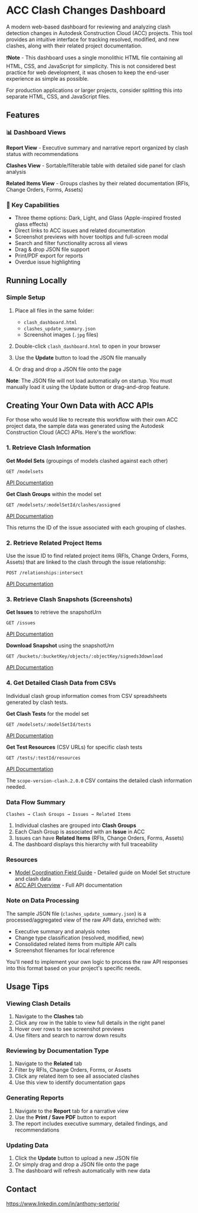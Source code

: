 # ACC Clash Changes Dashboard

A modern web-based dashboard for reviewing and analyzing clash detection changes in Autodesk Construction Cloud (ACC) projects. This tool provides an intuitive interface for tracking resolved, modified, and new clashes, along with their related project documentation.

❗**Note** - This dashboard uses a single monolithic HTML file containing all HTML, CSS, and JavaScript for simplicity. This is not considered best practice for web development, it was chosen to keep the end-user experience as simple as possible.

For production applications or larger projects, consider splitting this into separate HTML, CSS, and JavaScript files.

## Features

### 📊 Dashboard Views

**Report View** - Executive summary and narrative report organized by clash status with recommendations

**Clashes View** - Sortable/filterable table with detailed side panel for clash analysis

**Related Items View** - Groups clashes by their related documentation (RFIs, Change Orders, Forms, Assets)

### 🎨 Key Capabilities

- Three theme options: Dark, Light, and Glass (Apple-inspired frosted glass effects)
- Direct links to ACC issues and related documentation
- Screenshot previews with hover tooltips and full-screen modal
- Search and filter functionality across all views
- Drag & drop JSON file support
- Print/PDF export for reports
- Overdue issue highlighting

## Running Locally

### Simple Setup

1. Place all files in the same folder:
   - `clash_dashboard.html`
   - `clashes_update_summary.json`
   - Screenshot images (`.jpg` files)

2. Double-click `clash_dashboard.html` to open in your browser

3. Use the **Update** button to load the JSON file manually

4. Or drag and drop a JSON file onto the page

**Note**: The JSON file will not load automatically on startup. You must manually load it using the Update button or drag-and-drop feature.

## Creating Your Own Data with ACC APIs

For those who would like to recreate this workflow with their own ACC project data, the sample data was generated using the Autodesk Construction Cloud (ACC) APIs. Here's the workflow:

### 1. Retrieve Clash Information

**Get Model Sets** (groupings of models clashed against each other)
```
GET /modelsets
```
[API Documentation](https://aps.autodesk.com/en/docs/acc/v1/reference/http/mc-modelset-service-v3-get-model-sets-GET/)

**Get Clash Groups** within the model set
```
GET /modelsets/:modelSetId/clashes/assigned
```
[API Documentation](https://aps.autodesk.com/en/docs/acc/v1/reference/http/mc-clash-service-v3-search-container-issue-clash-groups-GET/)

This returns the ID of the issue associated with each grouping of clashes.

### 2. Retrieve Related Project Items

Use the issue ID to find related project items (RFIs, Change Orders, Forms, Assets) that are linked to the clash through the issue relationship:

```
POST /relationships:intersect
```
[API Documentation](https://aps.autodesk.com/en/docs/acc/v1/reference/http/relationship-service-v2-intersect-relationships-POST/)

### 3. Retrieve Clash Snapshots (Screenshots)

**Get Issues** to retrieve the snapshotUrn
```
GET /issues
```
[API Documentation](https://aps.autodesk.com/en/docs/acc/v1/reference/http/issues-issues-GET/)

**Download Snapshot** using the snapshotUrn
```
GET /buckets/:bucketKey/objects/:objectKey/signeds3download
```
[API Documentation](https://aps.autodesk.com/en/docs/data/v2/reference/http/buckets-:bucketKey-objects-:objectKey-signeds3download-GET/)

### 4. Get Detailed Clash Data from CSVs

Individual clash group information comes from CSV spreadsheets generated by clash tests.

**Get Clash Tests** for the model set
```
GET /modelsets/:modelSetId/tests
```
[API Documentation](https://aps.autodesk.com/en/docs/acc/v1/reference/http/mc-clash-service-v3-get-model-set-clash-tests-GET/)

**Get Test Resources** (CSV URLs) for specific clash tests
```
GET /tests/:testId/resources
```
[API Documentation](https://aps.autodesk.com/en/docs/acc/v1/reference/http/mc-clash-service-v3-get-clash-test-resources-GET/)

The `scope-version-clash.2.0.0` CSV contains the detailed clash information needed.

### Data Flow Summary

```
Clashes → Clash Groups → Issues → Related Items
```

1. Individual clashes are grouped into **Clash Groups**
2. Each Clash Group is associated with an **Issue** in ACC
3. Issues can have **Related Items** (RFIs, Change Orders, Forms, Assets)
4. The dashboard displays this hierarchy with full traceability

### Resources

- [Model Coordination Field Guide](https://aps.autodesk.com/en/docs/acc/v1/overview/field-guide/model-coordination/mcfg-model-set/) - Detailed guide on Model Set structure and clash data
- [ACC API Overview](https://aps.autodesk.com/en/docs/acc/v1/overview/) - Full API documentation

### Note on Data Processing

The sample JSON file (`clashes_update_summary.json`) is a processed/aggregated view of the raw API data, enriched with:
- Executive summary and analysis notes
- Change type classification (resolved, modified, new)
- Consolidated related items from multiple API calls
- Screenshot filenames for local reference

You'll need to implement your own logic to process the raw API responses into this format based on your project's specific needs.

## Usage Tips

### Viewing Clash Details
1. Navigate to the **Clashes** tab
2. Click any row in the table to view full details in the right panel
3. Hover over rows to see screenshot previews
4. Use filters and search to narrow down results

### Reviewing by Documentation Type
1. Navigate to the **Related** tab
2. Filter by RFIs, Change Orders, Forms, or Assets
3. Click any related item to see all associated clashes
4. Use this view to identify documentation gaps

### Generating Reports
1. Navigate to the **Report** tab for a narrative view
2. Use the **Print / Save PDF** button to export
3. The report includes executive summary, detailed findings, and recommendations

### Updating Data
1. Click the **Update** button to upload a new JSON file
2. Or simply drag and drop a JSON file onto the page
3. The dashboard will refresh automatically with new data

## Contact

https://www.linkedin.com/in/anthony-sertorio/

